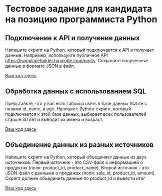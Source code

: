 #  Тестовое задание для кандидата на позицию программиста Python

## Подключение к API и получение данных

Напишите скрипт на Python, который подключается к API и получает данные.
Например, используйте публичное API https://jsonplaceholder.typicode.com/posts.
Сохраните полученные данные в формате JSON в файл.

[ Ваш код здесь](https://github.com/AnnushkaStark/Test_task/tree/main/task_1)

## Обработка данных с использованием SQL

Представьте, что у вас есть таблица users в базе данных SQLite с полями id, name, и age. 
Напишите Python-скрипт, который подключается к этой базе данных, выбирает всех пользователей старше 30 лет и выводит их имена и возраст.

[ Ваш код здесь](https://github.com/AnnushkaStark/Test_task/tree/main/task_2)

## Объединение данных из разных источников

Напишите скрипт на Python, который объединяет данные из двух источников. Первый источник - это CSV-файл с информацией о продуктах (поля: product_id, product_name). 
Второй источник - это JSON-файл с данными о продажах (поля: sale_id, product_id, amount). Скрипт должен объединить данные по product_id и вывести итог

[ Ваш код здесь](https://github.com/AnnushkaStark/Test_task/tree/main/task_3)

